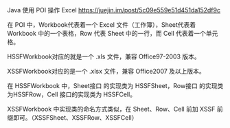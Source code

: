 Java 使用 POI 操作 Excel
https://juejin.im/post/5c09e559e51d451da152df9c

在 POI 中，Workbook代表着一个 Excel 文件（工作簿），Sheet代表着 Workbook 中的一个表格，Row 代表 Sheet 中的一行，而 Cell 代表着一个单元格。 

HSSFWorkbook对应的就是一个 .xls 文件，兼容 Office97-2003 版本。 

XSSFWorkbook对应的是一个 .xlsx 文件，兼容 Office2007 及以上版本。

在 HSSFWorkbook 中，Sheet接口 的实现类为 HSSFSheet，Row接口 的实现类为HSSFRow，Cell 接口的实现类为 HSSFCell。 

XSSFWorkbook 中实现类的命名方式类似，在 Sheet、Row、Cell 前加 XSSF 前缀即可。（XSSFSheet、XSSFRow、XSSFCell）